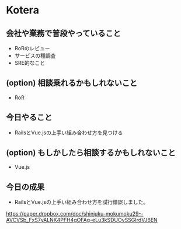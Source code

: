 # Kotera

## 会社や業務で普段やっていること

- RoRのレビュー
- サービスの種調査
- SRE的なこと

## (option) 相談乗れるかもしれないこと

- RoR

## 今日やること

- RailsとVue.jsの上手い組み合わせ方を見つける

## (option) もしかしたら相談するかもしれないこと
 
- Vue.js


## 今日の成果

- RailsとVue.jsの上手い組み合わせ方を試行錯誤しました。

https://paper.dropbox.com/doc/shinjuku-mokumoku29--AVCVSb_FxS7yALNK4PFH4gOFAg-eLu3kSDUOvSSGIrdVJ6EN
